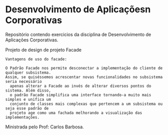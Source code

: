 # Desenvolvimento de Aplicaçõesn Corporativas

Repositório contendo exercicios da disciplina de Desenvolvimento de Aplicações Corporativas.

Projeto de design de projeto Facade

    Vantagens de uso do facade:

    O Padrão Facade nos permite desconectar a implementação do cliente de qualquer subsistema.
    Assim, se quiséssemos acrescentar novas funcionalidades no subsistema seria necessário
      apenas alterar a Facade ao invés de alterar diversos pontos do sistema. Além disso,
      o padrão Facade simplifica uma interface tornando-a muito mais simples e unifica um
      conjunto de classes mais complexas que pertencem a um subsistema ou seja esse padrão de
      projeto age como uma fachada melhorando a visualização das implementações.

Ministrada pelo Prof: Carlos Barbosa.
